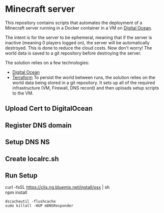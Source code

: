# Minecraft server
This repository contains scripts that automates the deployment of a Minecraft server running in a Docker container in a VM on [Digital Ocean](https://cloud.digitalocean.com).  
    
The intent is for the server to be ephemeral, meaning that if the server is inactive (meaning 0 players logged on), the server will be automatically destroyed. This is done to reduce the cloud costs. Now don't worry! The world data is saved to a git repository before destroying the server.

The solution relies on a few technologies:
  
  * [Digital Ocean](https://cloud.digitalocean.com)
  * [Terraform](https://www.terraform.io/)
To persist the world between runs, the solution relies on the world data being stored in a git repository.
It sets up all of the required infrastructure (VM, Firewall, DNS record) and then uploads setup scripts to the VM.




## Upload Cert to DigitalOcean
## Register DNS domain
## Setup DNS NS 
## Create localrc.sh
## Run Setup

  curl -fsSL https://clis.ng.bluemix.net/install/osx | sh  
  npm install

    dscacheutil -flushcache
    sudo killall -HUP mDNSResponder

